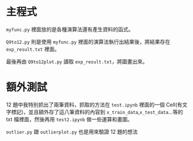 # 主程式

`myfunc.py` 裡面放的是各種演算法還有產生資料的函式。

`Q9to12.py` 則是使用 `myfunc.py` 裡面的演算法執行出結果後，將結果存在 `exp_result.txt` 裡面。

最後再由 `Q9to12plot.py` 讀取 `exp_result.txt`，將圖畫出來。

# 額外測試

12 題中我特別抓出了兩筆資料，抓取的方法在 `test.ipynb` 裡面的一個 Cell(有文字標記)，並且額外存了這八筆資料的內容到 `x_train_data`,`x_test_data`...等的 txt 檔裡面，然後再用 `test2.ipynb` 做一些運算和畫圖。

`outlier.py` 跟 `outlierplot.py` 也是用來驗證 12 題的想法